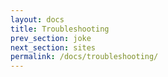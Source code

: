 ```yaml
---
layout: docs
title: Troubleshooting
prev_section: joke
next_section: sites
permalink: /docs/troubleshooting/
---
```


